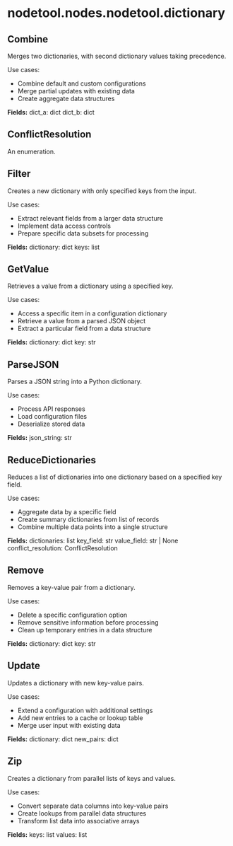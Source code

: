 # nodetool.nodes.nodetool.dictionary

## Combine

Merges two dictionaries, with second dictionary values taking precedence.

Use cases:
- Combine default and custom configurations
- Merge partial updates with existing data
- Create aggregate data structures

**Fields:**
dict_a: dict
dict_b: dict

## ConflictResolution

An enumeration.

## Filter

Creates a new dictionary with only specified keys from the input.

Use cases:
- Extract relevant fields from a larger data structure
- Implement data access controls
- Prepare specific data subsets for processing

**Fields:**
dictionary: dict
keys: list

## GetValue

Retrieves a value from a dictionary using a specified key.

Use cases:
- Access a specific item in a configuration dictionary
- Retrieve a value from a parsed JSON object
- Extract a particular field from a data structure

**Fields:**
dictionary: dict
key: str

## ParseJSON

Parses a JSON string into a Python dictionary.

Use cases:
- Process API responses
- Load configuration files
- Deserialize stored data

**Fields:**
json_string: str

## ReduceDictionaries

Reduces a list of dictionaries into one dictionary based on a specified key field.

Use cases:
- Aggregate data by a specific field
- Create summary dictionaries from list of records
- Combine multiple data points into a single structure

**Fields:**
dictionaries: list
key_field: str
value_field: str | None
conflict_resolution: ConflictResolution

## Remove

Removes a key-value pair from a dictionary.

Use cases:
- Delete a specific configuration option
- Remove sensitive information before processing
- Clean up temporary entries in a data structure

**Fields:**
dictionary: dict
key: str

## Update

Updates a dictionary with new key-value pairs.

Use cases:
- Extend a configuration with additional settings
- Add new entries to a cache or lookup table
- Merge user input with existing data

**Fields:**
dictionary: dict
new_pairs: dict

## Zip

Creates a dictionary from parallel lists of keys and values.

Use cases:
- Convert separate data columns into key-value pairs
- Create lookups from parallel data structures
- Transform list data into associative arrays

**Fields:**
keys: list
values: list

